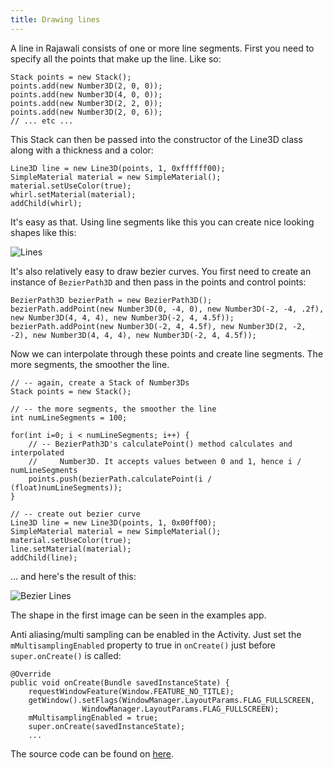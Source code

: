 ```yaml
---
title: Drawing lines
---
```

A line in Rajawali consists of one or more line segments. First you need to specify all the points that make up the line. Like so:
```
Stack points = new Stack();
points.add(new Number3D(2, 0, 0));
points.add(new Number3D(4, 0, 0));
points.add(new Number3D(2, 2, 0));
points.add(new Number3D(2, 0, 6));
// ... etc ...
```
This Stack can then be passed into the constructor of the Line3D class along with a thickness and a color:
```
Line3D line = new Line3D(points, 1, 0xffffff00);
SimpleMaterial material = new SimpleMaterial();
material.setUseColor(true);
whirl.setMaterial(material);
addChild(whirl);
```
It's easy as that. Using line segments like this you can create nice looking shapes like this:

![Lines](http://www.rozengain.com/files/rajawali/rajawali-lines.jpg)

It's also relatively easy to draw bezier curves. You first need to create an instance of `BezierPath3D` and then pass in the points and control points:
```
BezierPath3D bezierPath = new BezierPath3D();
bezierPath.addPoint(new Number3D(0, -4, 0), new Number3D(-2, -4, .2f), new Number3D(4, 4, 4), new Number3D(-2, 4, 4.5f));
bezierPath.addPoint(new Number3D(-2, 4, 4.5f), new Number3D(2, -2, -2), new Number3D(4, 4, 4), new Number3D(-2, 4, 4.5f));
```
Now we can interpolate through these points and create line segments. The more segments, the smoother the line.
```
// -- again, create a Stack of Number3Ds
Stack points = new Stack();

// -- the more segments, the smoother the line
int numLineSegments = 100;

for(int i=0; i < numLineSegments; i++) {
	// -- BezierPath3D's calculatePoint() method calculates and interpolated
	//     Number3D. It accepts values between 0 and 1, hence i / numLineSegments
	points.push(bezierPath.calculatePoint(i / (float)numLineSegments));
}

// -- create out bezier curve
Line3D line = new Line3D(points, 1, 0x00ff00);
SimpleMaterial material = new SimpleMaterial();
material.setUseColor(true);
line.setMaterial(material);
addChild(line);
```
… and here's the result of this:

![Bezier Lines](http://www.rozengain.com/files/rajawali/rajawali-bezier-curve.jpg)

The shape in the first image can be seen in the examples app.

Anti aliasing/multi sampling can be enabled in the Activity. Just set the `mMultisamplingEnabled` property to true in `onCreate()` just before `super.onCreate()` is called:
```
@Override
public void onCreate(Bundle savedInstanceState) {
	requestWindowFeature(Window.FEATURE_NO_TITLE);
	getWindow().setFlags(WindowManager.LayoutParams.FLAG_FULLSCREEN,
				WindowManager.LayoutParams.FLAG_FULLSCREEN);
	mMultisamplingEnabled = true;
	super.onCreate(savedInstanceState);
	...
```
The source code can be found on [here](https://github.com/MasDennis/RajawaliExamples/blob/master/src/com/monyetmabuk/rajawali/tutorials/RajawaliLinesRenderer.java).